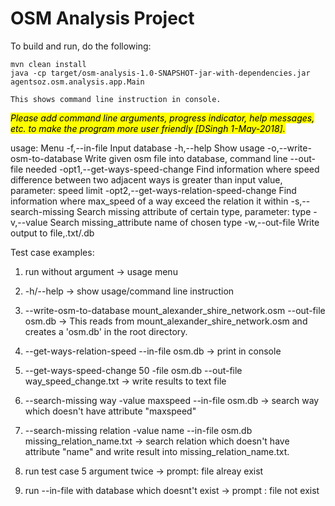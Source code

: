 # OSM Analysis Project

To build and run, do the following:

```
mvn clean install
java -cp target/osm-analysis-1.0-SNAPSHOT-jar-with-dependencies.jar agentsoz.osm.analysis.app.Main 

This shows command line instruction in console.

```
<mark>*Please add command line arguments, progress indicator, help messages, etc. to make the program more user friendly [DSingh 1-May-2018].*</mark>

usage: Menu
 -f,--in-file <arg>                       Input database
 -h,--help                                Show usage
 -o,--write-osm-to-database <arg>         Write given osm file into
                                          database, command line
                                          --out-file needed
 -opt1,--get-ways-speed-change <arg>      Find information where speed
                                          difference between two adjacent
                                          ways is greater than input
                                          value, parameter: speed limit
 -opt2,--get-ways-relation-speed-change   Find information where max_speed
                                          of a way exceed the relation it
                                          within
 -s,--search-missing <arg>                Search missing attribute of
                                          certain type, parameter: type
 -v,--value <arg>                         Search missing_attribute name of
                                          chosen type
 -w,--out-file <arg>                      Write output to file,.txt/.db

Test case examples:
1. run without argument -> usage menu

2. -h/--help -> show usage/command line instruction

3. --write-osm-to-database mount_alexander_shire_network.osm --out-file osm.db -> This reads from mount_alexander_shire_network.osm and creates a 'osm.db' in the root directory.

4. --get-ways-relation-speed --in-file osm.db -> print in console

5. --get-ways-speed-change 50 -file osm.db --out-file way_speed_change.txt  -> write results to text file

6. --search-missing way -value maxspeed --in-file osm.db  ->  search way which doesn't have attribute "maxspeed"

7. --search-missing relation -value name --in-file osm.db missing_relation_name.txt -> search relation which doesn't have attribute "name" and write result into missing_relation_name.txt.

8. run test case 5 argument twice -> prompt: file alreay exist

9. run --in-file with database which doesnt't exist -> prompt : file not exist

